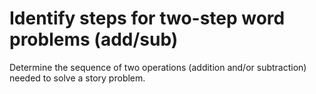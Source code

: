 # Identify steps for two-step word problems (add/sub)

Determine the sequence of two operations (addition and/or subtraction) needed to solve a story problem.

